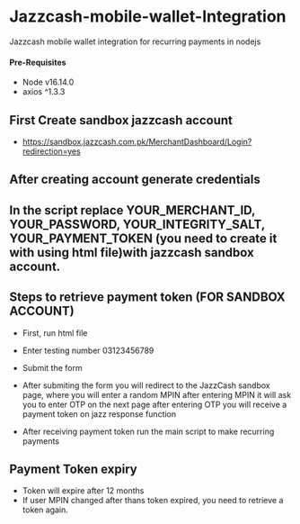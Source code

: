 # Jazzcash-mobile-wallet-Integration
Jazzcash mobile wallet integration for recurring payments in nodejs 

#### Pre-Requisites
- Node v16.14.0
- axios ^1.3.3

## First Create sandbox jazzcash account 
- https://sandbox.jazzcash.com.pk/MerchantDashboard/Login?redirection=yes

## After creating account generate credentials

## In the script replace YOUR_MERCHANT_ID, YOUR_PASSWORD, YOUR_INTEGRITY_SALT, YOUR_PAYMENT_TOKEN (you need to create it with using html file)with jazzcash sandbox account.

## Steps to retrieve payment token (FOR SANDBOX ACCOUNT)

- First, run html file
- Enter testing number 03123456789
- Submit the form
- After submiting the form you will redirect to the JazzCash sandbox page, where you will enter a random MPIN after entering MPIN it will ask you to enter OTP on the next page after entering OTP you will receive a payment token on jazz response function

- After receiving payment token run the main script to make recurring payments

## Payment Token expiry
- Token will expire after 12 months
- If user MPIN changed after thans token expired, you need to retrieve a token again.